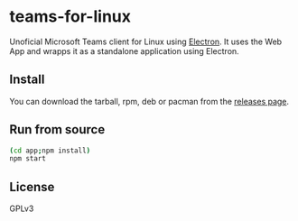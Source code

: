 # teams-for-linux

Unoficial Microsoft Teams client for Linux using [Electron](http://electron.atom.io/).
It uses the Web App and wrapps it as a standalone application using Electron.

## Install

You can download the tarball, rpm, deb or pacman from the [releases page](https://github.com/ivelkov/teams-for-linux/releases).

## Run from source

```bash
(cd app;npm install)
npm start
```

## License

GPLv3

